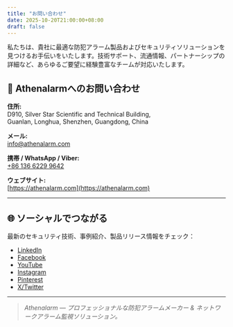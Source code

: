 ```yaml
---
title: "お問い合わせ"
date: 2025-10-20T21:00:00+08:00
draft: false
---
```


私たちは、貴社に最適な防犯アラーム製品およびセキュリティソリューションを見つけるお手伝いをいたします。技術サポート、流通情報、パートナーシップの詳細など、あらゆるご要望に経験豊富なチームが対応いたします。

## 📍 Athenalarmへのお問い合わせ

**住所:**  
D910, Silver Star Scientific and Technical Building,  
Guanlan, Longhua, Shenzhen, Guangdong, China  

**メール:**  
[info@athenalarm.com](mailto:info@athenalarm.com)

**携帯 / WhatsApp / Viber:**  
[+86 136 6229 9642](https://api.whatsapp.com/send?phone=8613662299642)

**ウェブサイト:**  
[https://athenalarm.com](https://athenalarm.com)

---

## 🌐 ソーシャルでつながる

最新のセキュリティ技術、事例紹介、製品リリース情報をチェック：

- [LinkedIn](https://www.linkedin.com/company/athenalarm)
- [Facebook](https://www.facebook.com/athenalarm)
- [YouTube](https://www.youtube.com/@athenalarm3663)
- [Instagram](https://www.instagram.com/athenalarm)
- [Pinterest](https://www.pinterest.com/athenalarm/)
- [X/Twitter](https://x.com/Athenalarm)

---

> _Athenalarm — プロフェッショナルな防犯アラームメーカー & ネットワークアラーム監視ソリューション。_